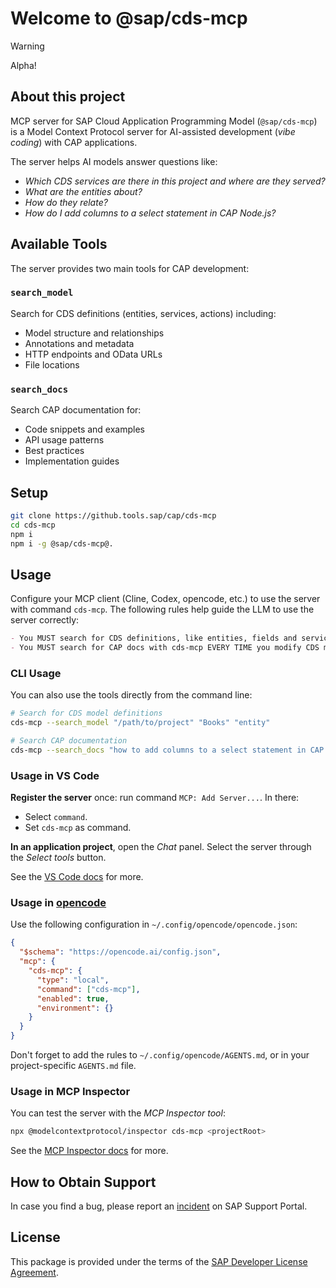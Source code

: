 # Welcome to @sap/cds-mcp

> [!WARNING]
> Alpha!

## About this project

MCP server for SAP Cloud Application Programming Model (`@sap/cds-mcp`) is a Model Context Protocol server for AI-assisted development (_vibe coding_) with CAP applications.

The server helps AI models answer questions like:

- _Which CDS services are there in this project and where are they served?_
- _What are the entities about?_
- _How do they relate?_
- _How do I add columns to a select statement in CAP Node.js?_

## Available Tools

The server provides two main tools for CAP development:

### `search_model`

Search for CDS definitions (entities, services, actions) including:

- Model structure and relationships
- Annotations and metadata
- HTTP endpoints and OData URLs
- File locations

### `search_docs`

Search CAP documentation for:

- Code snippets and examples
- API usage patterns
- Best practices
- Implementation guides

## Setup

```sh
git clone https://github.tools.sap/cap/cds-mcp
cd cds-mcp
npm i
npm i -g @sap/cds-mcp@.
```

## Usage

Configure your MCP client (Cline, Codex, opencode, etc.) to use the server with command `cds-mcp`.
The following rules help guide the LLM to use the server correctly:

```markdown
- You MUST search for CDS definitions, like entities, fields and services (which include HTTP endpoints) with cds-mcp, only if it fails you MAY read \*.cds files in the project.
- You MUST search for CAP docs with cds-mcp EVERY TIME you modify CDS models or when using APIs from CAP. Do NOT propose, suggest or make any changes without first checking it.
```

### CLI Usage

You can also use the tools directly from the command line:

```sh
# Search for CDS model definitions
cds-mcp --search_model "/path/to/project" "Books" "entity"

# Search CAP documentation
cds-mcp --search_docs "how to add columns to a select statement in CAP Node.js"
```

### Usage in VS Code

**Register the server** once: run command `MCP: Add Server...`.
In there:

- Select `command`.
- Set `cds-mcp` as command.

**In an application project**, open the _Chat_ panel.
Select the server through the _Select tools_ button.

See the [VS Code docs](https://code.visualstudio.com/docs/copilot/chat/mcp-servers) for more.

### Usage in [opencode](https://github.com/sst/opencode)

Use the following configuration in `~/.config/opencode/opencode.json`:

```json
{
  "$schema": "https://opencode.ai/config.json",
  "mcp": {
    "cds-mcp": {
      "type": "local",
      "command": ["cds-mcp"],
      "enabled": true,
      "environment": {}
    }
  }
}
```

Don't forget to add the rules to `~/.config/opencode/AGENTS.md`, or in your project-specific `AGENTS.md` file.

### Usage in MCP Inspector

You can test the server with the _MCP Inspector tool_:

```sh
npx @modelcontextprotocol/inspector cds-mcp <projectRoot>
```

See the [MCP Inspector docs](https://modelcontextprotocol.io/docs/tools/inspector) for more.

## How to Obtain Support

In case you find a bug, please report an [incident](https://cap.cloud.sap/docs/resources/#support-channels) on SAP Support Portal.

## License

This package is provided under the terms of the [SAP Developer License Agreement](https://cap.cloud.sap/resources/license/developer-license-3_2_CAP.txt).
